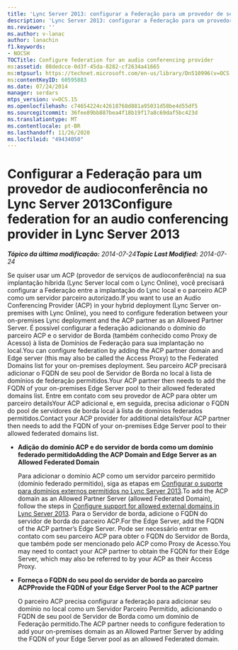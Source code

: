 ```yaml
---
title: 'Lync Server 2013: configurar a Federação para um provedor de serviços de audioconferência'
description: 'Lync Server 2013: configurar a Federação para um provedor de serviços de audioconferência.'
ms.reviewer: ''
ms.author: v-lanac
author: lanachin
f1.keywords:
- NOCSH
TOCTitle: Configure federation for an audio conferencing provider
ms:assetid: 08dedcce-0d3f-45da-8282-cf2634a41665
ms:mtpsurl: https://technet.microsoft.com/en-us/library/Dn510996(v=OCS.15)
ms:contentKeyID: 60595883
ms.date: 07/24/2014
manager: serdars
mtps_version: v=OCS.15
ms.openlocfilehash: c74654224c42618768d881a95031d58be4d55df5
ms.sourcegitcommit: 36fee89bb887bea4f18b19f17a8c69daf5bc423d
ms.translationtype: MT
ms.contentlocale: pt-BR
ms.lasthandoff: 11/26/2020
ms.locfileid: "49434050"
---
```

# <a name="configure-federation-for-an-audio-conferencing-provider-in-lync-server-2013"></a><span data-ttu-id="253d8-103">Configurar a Federação para um provedor de audioconferência no Lync Server 2013</span><span class="sxs-lookup"><span data-stu-id="253d8-103">Configure federation for an audio conferencing provider in Lync Server 2013</span></span>

<div data-xmlns="http://www.w3.org/1999/xhtml">

<div class="topic" data-xmlns="http://www.w3.org/1999/xhtml" data-msxsl="urn:schemas-microsoft-com:xslt" data-cs="https://msdn.microsoft.com/">

<div data-asp="https://msdn2.microsoft.com/asp">



</div>

<div id="mainSection">

<div id="mainBody"><span data-ttu-id="253d8-104">

<span> </span></span><span class="sxs-lookup"><span data-stu-id="253d8-104">

<span> </span></span></span>

<span data-ttu-id="253d8-105">_**Tópico da última modificação:** 2014-07-24_</span><span class="sxs-lookup"><span data-stu-id="253d8-105">_**Topic Last Modified:** 2014-07-24_</span></span>

<span data-ttu-id="253d8-106">Se quiser usar um ACP (provedor de serviços de audioconferência) na sua implantação híbrida (Lync Server local com o Lync Online), você precisará configurar a Federação entre a implantação do Lync local e o parceiro ACP como um servidor parceiro autorizado.</span><span class="sxs-lookup"><span data-stu-id="253d8-106">If you want to use an Audio Conferencing Provider (ACP) in your hybrid deployment (Lync Server on-premises with Lync Online), you need to configure federation between your on-premises Lync deployment and the ACP partner as an Allowed Partner Server.</span></span> <span data-ttu-id="253d8-107">É possível configurar a federação adicionando o domínio do parceiro ACP e o servidor de Borda (também conhecido como Proxy de Acesso) à lista de Domínios de Federação para sua implantação no local.</span><span class="sxs-lookup"><span data-stu-id="253d8-107">You can configure federation by adding the ACP partner domain and Edge server (this may also be called the Access Proxy) to the Federated Domains list for your on-premises deployment.</span></span> <span data-ttu-id="253d8-108">Seu parceiro ACP precisará adicionar o FQDN de seu pool de Servidor de Borda no local à lista de domínios de federação permitidos.</span><span class="sxs-lookup"><span data-stu-id="253d8-108">Your ACP partner then needs to add the FQDN of your on-premises Edge Server pool to their allowed federated domains list.</span></span> <span data-ttu-id="253d8-109">Entre em contato com seu provedor de ACP para obter um parceiro detailsYour ACP adicional e, em seguida, precisa adicionar o FQDN do pool de servidores de borda local à lista de domínios federados permitidos.</span><span class="sxs-lookup"><span data-stu-id="253d8-109">Contact your ACP provider for additional detailsYour ACP partner then needs to add the FQDN of your on-premises Edge Server pool to their allowed federated domains list.</span></span>

  - <span data-ttu-id="253d8-110">**Adição do domínio ACP e do servidor de borda como um domínio federado permitido**</span><span class="sxs-lookup"><span data-stu-id="253d8-110">**Adding the ACP Domain and Edge Server as an Allowed Federated Domain**</span></span>
    
    <span data-ttu-id="253d8-111">Para adicionar o domínio ACP como um servidor parceiro permitido (domínio federado permitido), siga as etapas em [Configurar o suporte para domínios externos permitidos no Lync Server 2013](lync-server-2013-configure-support-for-allowed-external-domains.md).</span><span class="sxs-lookup"><span data-stu-id="253d8-111">To add the ACP domain as an Allowed Partner Server (allowed Federated Domain), follow the steps in [Configure support for allowed external domains in Lync Server 2013](lync-server-2013-configure-support-for-allowed-external-domains.md).</span></span> <span data-ttu-id="253d8-112">Para o Servidor de borda, adicione o FQDN do servidor de borda do parceiro ACP.</span><span class="sxs-lookup"><span data-stu-id="253d8-112">For the Edge Server, add the FQDN of the ACP partner’s Edge Server.</span></span> <span data-ttu-id="253d8-113">Pode ser necessário entrar em contato com seu parceiro ACP para obter o FQDN do Servidor de Borda, que também pode ser mencionado pelo ACP como Proxy de Acesso.</span><span class="sxs-lookup"><span data-stu-id="253d8-113">You may need to contact your ACP partner to obtain the FQDN for their Edge Server, which may also be referred to by your ACP as their Access Proxy.</span></span>

  - <span data-ttu-id="253d8-114">**Forneça o FQDN do seu pool do servidor de borda ao parceiro ACP**</span><span class="sxs-lookup"><span data-stu-id="253d8-114">**Provide the FQDN of your Edge Server Pool to the ACP partner**</span></span>
    
    <span data-ttu-id="253d8-115">O parceiro ACP precisa configurar a federação para adicionar seu domínio no local como um Servidor Parceiro Permitido, adicionando o FQDN de seu pool de Servidor de Borda como um domínio de Federação permitido.</span><span class="sxs-lookup"><span data-stu-id="253d8-115">The ACP partner needs to configure federation to add your on-premises domain as an Allowed Partner Server by adding the FQDN of your Edge Server pool as an allowed Federated domain.</span></span>

<span data-ttu-id="253d8-116"></div>

<span> </span>

</div>

</div>

</span><span class="sxs-lookup"><span data-stu-id="253d8-116"></div>

<span> </span>

</div>

</div>

</span></span></div>

